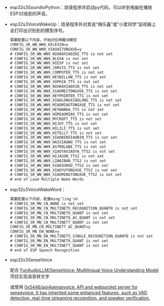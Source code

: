 - esp32s3SoundtoPython：烧录程序并启动py代码，可以听到电脑在播放ESP32收到的声音。

- esp32s3VoiceWakeUp：烧录程序并对其说“嗨乐鑫”或“小爱同学”监视器上会打印出识别到的模型序号。

  ```txt
  需要配置以下内容，开始对应唤醒词模型
  CONFIG_SR_WN_WN9_HILEXIN=y
  CONFIG_SR_WN_WN9_XIAOAITONGXUE=y
  # CONFIG_SR_WN_WN9_NIHAOXIAOZHI_TTS is not set
  # CONFIG_SR_WN_WN9_ALEXA is not set
  # CONFIG_SR_WN_WN9_HIESP is not set
  # CONFIG_SR_WN_WN9_JARVIS_TTS is not set
  # CONFIG_SR_WN_WN9_COMPUTER_TTS is not set
  # CONFIG_SR_WN_WN9_HEYWILLOW_TTS is not set
  # CONFIG_SR_WN_WN9_SOPHIA_TTS is not set
  # CONFIG_SR_WN_WN9_NIHAOXIAOXIN_TTS is not set
  # CONFIG_SR_WN_WN9_XIAOMEITONGXUE_TTS is not set
  # CONFIG_SR_WN_WN9_HEYPRINTER_TTS is not set
  # CONFIG_SR_WN_WN9_XIAOLONGXIAOLONG_TTS is not set
  # CONFIG_SR_WN_WN9_MIAOMIAOTONGXUE_TTS is not set
  # CONFIG_SR_WN_WN9_HEYWANDA_TTS is not set
  # CONFIG_SR_WN_WN9_HIMIAOMIAO_TTS is not set
  # CONFIG_SR_WN_WN9_MYCROFT_TTS is not set
  # CONFIG_SR_WN_WN9_HIJOY_TTS is not set
  # CONFIG_SR_WN_WN9_HILILI_TTS is not set
  # CONFIG_SR_WN_WN9_HITELLY_TTS is not set
  # CONFIG_SR_WN_WN9_XIAOBINXIAOBIN_TTS is not set
  # CONFIG_SR_WN_WN9_HAIXIAOWU_TTS is not set
  # CONFIG_SR_WN_WN9_ASTROLABE_TTS is not set
  # CONFIG_SR_WN_WN9_XIAOYAXIAOYA_TTS2 is not set
  # CONFIG_SR_WN_WN9_HIJASON_TTS2 is not set
  # CONFIG_SR_WN_WN9_LINAIBAN_TTS2 is not set
  # CONFIG_SR_WN_WN9_XIAOSUROU_TTS2 is not set
  # CONFIG_SR_WN_WN9_XIAOYUTONGXUE_TTS2 is not set
  # CONFIG_SR_WN_WN9_XIAOMINGTONGXUE_TTS2 is not set
  # end of Load Multiple Wake Words
  ```

- esp32s3VoiceWakeWord：

  ```txt
  需要配置以下内容，配置ming'ling'sh
  # CONFIG_SR_MN_CN_NONE is not set
  # CONFIG_SR_MN_CN_MULTINET5_RECOGNITION_QUANT8 is not set
  # CONFIG_SR_MN_CN_MULTINET6_QUANT is not set
  # CONFIG_SR_MN_CN_MULTINET6_AC_QUANT is not set
  # CONFIG_SR_MN_CN_MULTINET7_QUANT is not set
  CONFIG_SR_MN_CN_MULTINET7_AC_QUANT=y
  CONFIG_SR_MN_EN_NONE=y
  # CONFIG_SR_MN_EN_MULTINET5_SINGLE_RECOGNITION_QUANT8 is not set
  # CONFIG_SR_MN_EN_MULTINET6_QUANT is not set
  # CONFIG_SR_MN_EN_MULTINET7_QUANT is not set
  # end of ESP Speech Recognition
  ```

- esp32s3SenseVoice

  配合 [FunAudioLLM/SenseVoice: Multilingual Voice Understanding Model](https://github.com/FunAudioLLM/SenseVoice) 项目实现语音转文字

  或使用 [0x5446/api4sensevoice: API and websocket server for sensevoice. It has inherited some enhanced features, such as VAD detection, real-time streaming recognition, and speaker verification.](https://github.com/0x5446/api4sensevoice)

